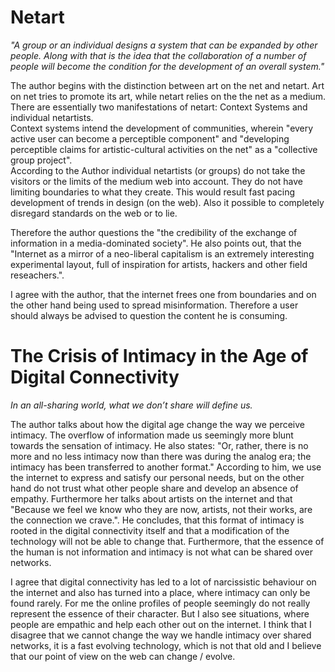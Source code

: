 # Netart
*"A group or an individual designs a system that can
be expanded by other people. Along with that is the idea
that the collaboration of a number of people will become the
condition for the development of an overall system."*

The author begins with the distinction between art on the net and netart. Art on net tries to promote its art, while netart relies on the the net as a medium. There are essentially two manifestations of netart: Context Systems and individual netartists.  
Context systems intend the development of communities, wherein "every active user can become a perceptible component" and "developing perceptible claims for artistic-cultural activities on the net" as a "collective group project".  
According to the Author individual netartists (or groups) do not take the visitors or the limits of the medium web into account. They do not have limiting boundaries to what they create. This would result fast pacing development of trends in design (on the web). Also it possible to completely disregard standards on the web or to lie.

Therefore the author questions the "the credibility of the exchange of information in a media-dominated society". He also points out, that the "Internet as a mirror of a neo-liberal capitalism is an extremely interesting experimental layout, full of inspiration for artists, hackers and other field reseachers.".

I agree with the author, that the internet frees one from boundaries and on the other hand being used to spread misinformation. Therefore a user should always be advised to question the content he is consuming.

# The Crisis of Intimacy in the Age of Digital Connectivity
*In an all-sharing world, what we don’t share will define us.*

The author talks about how the digital age change the way we perceive intimacy. The overflow of information made us seemingly more blunt towards the sensation of intimacy. He also states: "Or, rather, there is no more and no less intimacy now than there was during the analog era; the intimacy has been transferred to another format." According to him, we use the internet to express and satisfy our personal needs, but on the other hand do not trust what other people share and develop an absence of empathy. 
Furthermore her talks about artists on the internet and that "Because we feel we know who they are now, artists, not their works, are the connection we crave.". He concludes, that this format of intimacy is rooted in the digital connectivity itself and that a modification of the technology will not be able to change that. Furthermore, that the essence of the human is not information and intimacy is not what can be shared over networks.

I agree that digital connectivity has led to a lot of narcissistic behaviour on the internet and also has turned into a place, where intimacy can only be found rarely. For me the online profiles of people seemingly do not really represent the essence of their character. 
But I also see situations, where people are empathic and help each other out on the internet. I think that I disagree that we cannot change the way we handle intimacy over shared networks, it is a fast evolving technology, which is not that old and I believe that our point of view on the web can change / evolve.